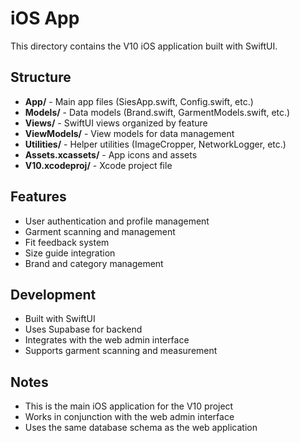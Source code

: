 # iOS App

This directory contains the V10 iOS application built with SwiftUI.

## Structure

- **App/** - Main app files (SiesApp.swift, Config.swift, etc.)
- **Models/** - Data models (Brand.swift, GarmentModels.swift, etc.)
- **Views/** - SwiftUI views organized by feature
- **ViewModels/** - View models for data management
- **Utilities/** - Helper utilities (ImageCropper, NetworkLogger, etc.)
- **Assets.xcassets/** - App icons and assets
- **V10.xcodeproj/** - Xcode project file

## Features

- User authentication and profile management
- Garment scanning and management
- Fit feedback system
- Size guide integration
- Brand and category management

## Development

- Built with SwiftUI
- Uses Supabase for backend
- Integrates with the web admin interface
- Supports garment scanning and measurement

## Notes

- This is the main iOS application for the V10 project
- Works in conjunction with the web admin interface
- Uses the same database schema as the web application 